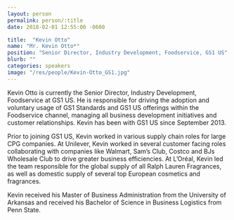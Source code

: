 ```yaml
---
layout: person
permalink: person/:title
date: 2018-02-01 12:55:00 -0600

title:  "Kevin Otto"
name: "Mr. Kevin Otto*"
position: "Senior Director, Industry Development, Foodservice, GS1 US"
blurb: ""
categories: speakers
image: "/res/people/Kevin-Otto_GS1.jpg"
---
```

Kevin Otto is currently the Senior Director, Industry Development, Foodservice at GS1 US. He is responsible for driving the adoption and voluntary usage of GS1 Standards and GS1 US offerings within the Foodservice channel, managing all business development initiatives and customer relationships. Kevin has been with GS1 US since September 2013.

Prior to joining GS1 US, Kevin worked in various supply chain roles for large CPG companies.  At Unilever, Kevin worked in several customer facing roles collaborating with companies like Walmart, Sam’s Club, Costco and BJs Wholesale Club to drive greater business efficiencies.  At L’Oréal, Kevin led the team responsible for the global supply of all Ralph Lauren Fragrances, as well as domestic supply of several top European cosmetics and fragrances.  

Kevin received his Master of Business Administration from the University of Arkansas and received his Bachelor of Science in Business Logistics from Penn State.

